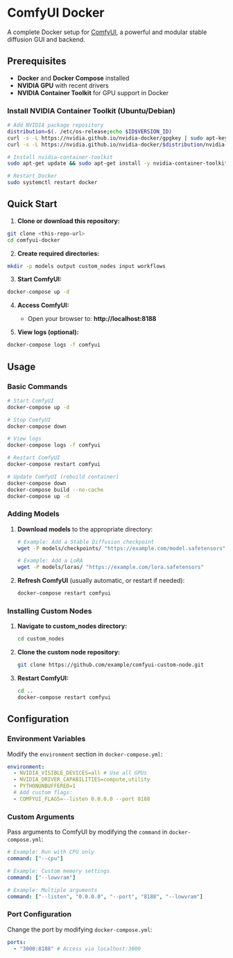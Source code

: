 # ComfyUI Docker

A complete Docker setup for [ComfyUI](https://github.com/comfyanonymous/ComfyUI), a powerful and modular stable diffusion GUI and backend.

## Prerequisites

- **Docker** and **Docker Compose** installed
- **NVIDIA GPU** with recent drivers
- **NVIDIA Container Toolkit** for GPU support in Docker

### Install NVIDIA Container Toolkit (Ubuntu/Debian)

```bash
# Add NVIDIA package repository
distribution=$(. /etc/os-release;echo $ID$VERSION_ID)
curl -s -L https://nvidia.github.io/nvidia-docker/gpgkey | sudo apt-key add -
curl -s -L https://nvidia.github.io/nvidia-docker/$distribution/nvidia-docker.list | sudo tee /etc/apt/sources.list.d/nvidia-docker.list

# Install nvidia-container-toolkit
sudo apt-get update && sudo apt-get install -y nvidia-container-toolkit

# Restart Docker
sudo systemctl restart docker
```

## Quick Start

1. **Clone or download this repository:**

```bash
git clone <this-repo-url>
cd comfyui-docker
```

2. **Create required directories:**

```bash
mkdir -p models output custom_nodes input workflows
```

3. **Start ComfyUI:**

```bash
docker-compose up -d
```

4. **Access ComfyUI:**

   - Open your browser to: **http://localhost:8188**

5. **View logs (optional):**

```bash
docker-compose logs -f comfyui
```

## Usage

### Basic Commands

```bash
# Start ComfyUI
docker-compose up -d

# Stop ComfyUI
docker-compose down

# View logs
docker-compose logs -f comfyui

# Restart ComfyUI
docker-compose restart comfyui

# Update ComfyUI (rebuild container)
docker-compose down
docker-compose build --no-cache
docker-compose up -d
```

### Adding Models

1. **Download models** to the appropriate directory:

   ```bash
   # Example: Add a Stable Diffusion checkpoint
   wget -P models/checkpoints/ "https://example.com/model.safetensors"

   # Example: Add a LoRA
   wget -P models/loras/ "https://example.com/lora.safetensors"
   ```

2. **Refresh ComfyUI** (usually automatic, or restart if needed):
   ```bash
   docker-compose restart comfyui
   ```

### Installing Custom Nodes

1. **Navigate to custom_nodes directory:**

   ```bash
   cd custom_nodes
   ```

2. **Clone the custom node repository:**

   ```bash
   git clone https://github.com/example/comfyui-custom-node.git
   ```

3. **Restart ComfyUI:**
   ```bash
   cd ..
   docker-compose restart comfyui
   ```

## Configuration

### Environment Variables

Modify the `environment` section in `docker-compose.yml`:

```yaml
environment:
  - NVIDIA_VISIBLE_DEVICES=all # Use all GPUs
  - NVIDIA_DRIVER_CAPABILITIES=compute,utility
  - PYTHONUNBUFFERED=1
  # Add custom flags:
  - COMFYUI_FLAGS=--listen 0.0.0.0 --port 8188
```

### Custom Arguments

Pass arguments to ComfyUI by modifying the `command` in `docker-compose.yml`:

```yaml
# Example: Run with CPU only
command: ["--cpu"]

# Example: Custom memory settings
command: ["--lowvram"]

# Example: Multiple arguments
command: ["--listen", "0.0.0.0", "--port", "8188", "--lowvram"]
```

### Port Configuration

Change the port by modifying `docker-compose.yml`:

```yaml
ports:
  - "3000:8188" # Access via localhost:3000
```
